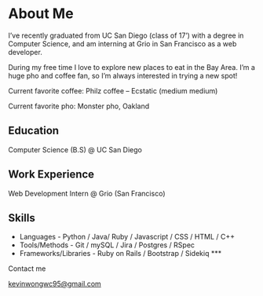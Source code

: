# About Me

I’ve recently graduated from UC San Diego (class of 17’) with a degree in Computer Science, and am interning at Grio in San Francisco as a web developer.

During my free time I love to explore new places to eat in the Bay Area. I’m a huge pho and coffee fan, so I’m always interested in trying a new spot!

Current favorite coffee: Philz coffee – Ecstatic (medium medium)

Current favorite pho: Monster pho, Oakland

## Education

Computer Science (B.S) @ UC San Diego

## Work Experience

Web Development Intern @ Grio (San Francisco)

## Skills

- Languages - Python / Java/ Ruby / Javascript / CSS / HTML / C++
- Tools/Methods - Git / mySQL / Jira / Postgres / RSpec
- Frameworks/Libraries - Ruby on Rails / Bootstrap / Sidekiq ***

Contact me

<kevinwongwc95@gmail.com>
